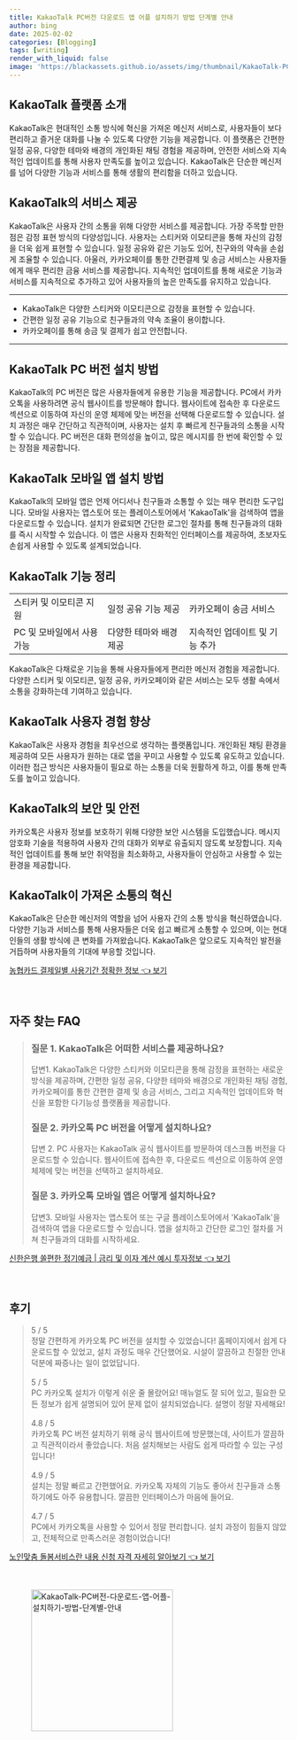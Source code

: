 ```yaml
---
title: KakaoTalk PC버전 다운로드 앱 어플 설치하기 방법 단계별 안내
author: bing
date: 2025-02-02
categories: [Blogging]
tags: [writing]
render_with_liquid: false
image: 'https://blackassets.github.io/assets/img/thumbnail/KakaoTalk-PC버전-다운로드-앱-어플-설치하기-방법-단계별-안내.webp'
---
```



<h2 id='KakaoTalk_플랫폼_소개'>KakaoTalk 플랫폼 소개</h2>

<p>KakaoTalk은 현대적인 소통 방식에 혁신을 가져온 메신저 서비스로, 사용자들이 보다 편리하고 즐거운 대화를 나눌 수 있도록 다양한 기능을 제공합니다. 이 플랫폼은 간편한 일정 공유, 다양한 테마와 배경의 개인화된 채팅 경험을 제공하며, 안전한 서비스와 지속적인 업데이트를 통해 사용자 만족도를 높이고 있습니다. KakaoTalk은 단순한 메신저를 넘어 다양한 기능과 서비스를 통해 생활의 편리함을 더하고 있습니다.</p>

<h2 id='KakaoTalk_서비스_제공'>KakaoTalk의 서비스 제공</h2>

<p>KakaoTalk은 사용자 간의 소통을 위해 다양한 서비스를 제공합니다. 가장 주목할 만한 점은 감정 표현 방식의 다양성입니다. 사용자는 스티커와 이모티콘을 통해 자신의 감정을 더욱 쉽게 표현할 수 있습니다. 일정 공유와 같은 기능도 있어, 친구와의 약속을 손쉽게 조율할 수 있습니다. 아울러, 카카오페이를 통한 간편결제 및 송금 서비스는 사용자들에게 매우 편리한 금융 서비스를 제공합니다. 지속적인 업데이트를 통해 새로운 기능과 서비스를 지속적으로 추가하고 있어 사용자들의 높은 만족도를 유지하고 있습니다.</p>

<hr />

<ul>
    <li>KakaoTalk은 다양한 스티커와 이모티콘으로 감정을 표현할 수 있습니다.</li>
    <li>간편한 일정 공유 기능으로 친구들과의 약속 조율이 용이합니다.</li>
    <li>카카오페이를 통해 송금 및 결제가 쉽고 안전합니다.</li>
</ul>

<hr />

<h2 id='KakaoTalk_PC_버전_설치'>KakaoTalk PC 버전 설치 방법</h2>

<p>KakaoTalk의 PC 버전은 많은 사용자들에게 유용한 기능을 제공합니다. PC에서 카카오톡을 사용하려면 공식 웹사이트를 방문해야 합니다. 웹사이트에 접속한 후 다운로드 섹션으로 이동하여 자신의 운영 체제에 맞는 버전을 선택해 다운로드할 수 있습니다. 설치 과정은 매우 간단하고 직관적이며, 사용자는 설치 후 빠르게 친구들과의 소통을 시작할 수 있습니다. PC 버전은 대화 편의성을 높이고, 많은 메시지를 한 번에 확인할 수 있는 장점을 제공합니다.</p>

<h2 id='KakaoTalk_모바일_앱_설치'>KakaoTalk 모바일 앱 설치 방법</h2>

<p>KakaoTalk의 모바일 앱은 언제 어디서나 친구들과 소통할 수 있는 매우 편리한 도구입니다. 모바일 사용자는 앱스토어 또는 플레이스토어에서 'KakaoTalk'을 검색하여 앱을 다운로드할 수 있습니다. 설치가 완료되면 간단한 로그인 절차를 통해 친구들과의 대화를 즉시 시작할 수 있습니다. 이 앱은 사용자 친화적인 인터페이스를 제공하여, 초보자도 손쉽게 사용할 수 있도록 설계되었습니다.</p>

<h2 id='KakaoTalk_기능_정리'>KakaoTalk 기능 정리</h2>

<table>
    <tr>
        <td>스티커 및 이모티콘 지원</td>
        <td>일정 공유 기능 제공</td>
        <td>카카오페이 송금 서비스</td>
    </tr>
    <tr>
        <td>PC 및 모바일에서 사용 가능</td>
        <td>다양한 테마와 배경 제공</td>
        <td>지속적인 업데이트 및 기능 추가</td>
    </tr>
</table>

<p>KakaoTalk은 다채로운 기능을 통해 사용자들에게 편리한 메신저 경험을 제공합니다. 다양한 스티커 및 이모티콘, 일정 공유, 카카오페이와 같은 서비스는 모두 생활 속에서 소통을 강화하는데 기여하고 있습니다.</p>

<h2 id='KakaoTalk_사용자_경험'>KakaoTalk 사용자 경험 향상</h2>

<p>KakaoTalk은 사용자 경험을 최우선으로 생각하는 플랫폼입니다. 개인화된 채팅 환경을 제공하여 모든 사용자가 원하는 대로 앱을 꾸미고 사용할 수 있도록 유도하고 있습니다. 이러한 접근 방식은 사용자들이 필요로 하는 소통을 더욱 원활하게 하고, 이를 통해 만족도를 높이고 있습니다.</p>

<h2 id='KakaoTalk_보안_및_안전'>KakaoTalk의 보안 및 안전</h2>

<p>카카오톡은 사용자 정보를 보호하기 위해 다양한 보안 시스템을 도입했습니다. 메시지 암호화 기술을 적용하여 사용자 간의 대화가 외부로 유출되지 않도록 보장합니다. 지속적인 업데이트를 통해 보안 취약점을 최소화하고, 사용자들이 안심하고 사용할 수 있는 환경을 제공합니다.</p>

<h2 id='KakaoTalk_소통_혁신'>KakaoTalk이 가져온 소통의 혁신</h2>

<p>KakaoTalk은 단순한 메신저의 역할을 넘어 사용자 간의 소통 방식을 혁신하였습니다. 다양한 기능과 서비스를 통해 사용자들은 더욱 쉽고 빠르게 소통할 수 있으며, 이는 현대인들의 생활 방식에 큰 변화를 가져왔습니다. KakaoTalk은 앞으로도 지속적인 발전을 거듭하며 사용자들의 기대에 부응할 것입니다.</p>


<p><a class="click-button" title="농협카드 결제일별 사용기간 정확한 정보" href="https://blackassets.github.io/posts/%EB%86%8D%ED%98%91%EC%B9%B4%EB%93%9C-%EA%B2%B0%EC%A0%9C%EC%9D%BC%EB%B3%84-%EC%82%AC%EC%9A%A9%EA%B8%B0%EA%B0%84-%EC%A0%95%ED%99%95%ED%95%9C-%EC%A0%95%EB%B3%B4/" rel="dofollow">농협카드 결제일별 사용기간 정확한 정보 👈 보기</a></p><br>
<h2 id='자주_찾는_FAQ'>자주 찾는 FAQ</h2>
<div itemscope="" itemtype="https://schema.org/FAQPage"> 
<blockquote> 
<div itemscope="" itemprop="mainEntity" itemtype="https://schema.org/Question"> 
<h3 itemprop="name">질문 1. KakaoTalk은 어떠한 서비스를 제공하나요?</h3> 
<div itemscope="" itemprop="acceptedAnswer" itemtype="https://schema.org/Answer"> 
<span itemprop="text"> 
<p>답변1. KakaoTalk은 다양한 스티커와 이모티콘을 통해 감정을 표현하는 새로운 방식을 제공하며, 간편한 일정 공유, 다양한 테마와 배경으로 개인화된 채팅 경험, 카카오페이를 통한 간편한 결제 및 송금 서비스, 그리고 지속적인 업데이트와 혁신을 포함한 다기능성 플랫폼을 제공합니다.</p> 
</span> 
</div> 
</div> 

<div itemscope="" itemprop="mainEntity" itemtype="https://schema.org/Question"> 
<h3 itemprop="name">질문 2. 카카오톡 PC 버전을 어떻게 설치하나요?</h3> 
<div itemscope="" itemprop="acceptedAnswer" itemtype="https://schema.org/Answer"> 
<span itemprop="text"> 
<p>답변 2. PC 사용자는 KakaoTalk 공식 웹사이트를 방문하여 데스크톱 버전을 다운로드할 수 있습니다. 웹사이트에 접속한 후, 다운로드 섹션으로 이동하여 운영 체제에 맞는 버전을 선택하고 설치하세요.</p> 
</span> 
</div> 
</div> 

<div itemscope="" itemprop="mainEntity" itemtype="https://schema.org/Question"> 
<h3 itemprop="name">질문 3. 카카오톡 모바일 앱은 어떻게 설치하나요?</h3> 
<div itemscope="" itemprop="acceptedAnswer" itemtype="https://schema.org/Answer"> 
<span itemprop="text"> 
<p>답변3. 모바일 사용자는 앱스토어 또는 구글 플레이스토어에서 'KakaoTalk'을 검색하여 앱을 다운로드할 수 있습니다. 앱을 설치하고 간단한 로그인 절차를 거쳐 친구들과의 대화를 시작하세요.</p> 
</span> 
</div> 
</div> 
</blockquote> 
</div>
<p><a class="click-button" title="신한은행 쏠편한 정기예금 | 금리 및 이자 계산 예시 투자정보" href="https://blackassets.github.io/posts/%EC%8B%A0%ED%95%9C%EC%9D%80%ED%96%89-%EC%8F%A0%ED%8E%B8%ED%95%9C-%EC%A0%95%EA%B8%B0%EC%98%88%EA%B8%88-%EA%B8%88%EB%A6%AC-%EB%B0%8F-%EC%9D%B4%EC%9E%90-%EA%B3%84%EC%82%B0-%EC%98%88%EC%8B%9C-%ED%88%AC%EC%9E%90%EC%A0%95%EB%B3%B4/" rel="dofollow">신한은행 쏠편한 정기예금 | 금리 및 이자 계산 예시 투자정보 👈 보기</a></p><br>
<h2 id='후기'>후기</h2>
<div itemscope itemtype="https://schema.org/Product">
  <blockquote>
  <div itemprop="review" itemscope itemtype="https://schema.org/Review">
      <div itemprop="reviewRating" itemscope itemtype="https://schema.org/Rating"> <span itemprop="ratingValue">5</span> / <span itemprop="bestRating">5</span> </div>
      <span itemprop="reviewBody">정말 간편하게 카카오톡 PC 버전을 설치할 수 있었습니다! 홈페이지에서 쉽게 다운로드할 수 있었고, 설치 과정도 매우 간단했어요. 시설이 깔끔하고 친절한 안내 덕분에 짜증나는 일이 없었답니다.</span>
  </div>
  <br>
  <div itemprop="review" itemscope itemtype="https://schema.org/Review">
      <div itemprop="reviewRating" itemscope itemtype="https://schema.org/Rating"> <span itemprop="ratingValue">5</span> / <span itemprop="bestRating">5</span> </div>
      <span itemprop="reviewBody">PC 카카오톡 설치가 이렇게 쉬운 줄 몰랐어요! 매뉴얼도 잘 되어 있고, 필요한 모든 정보가 쉽게 설명되어 있어 문제 없이 설치되었습니다. 설명이 정말 자세해요!</span>
  </div>
  <br>
  <div itemprop="review" itemscope itemtype="https://schema.org/Review">
      <div itemprop="reviewRating" itemscope itemtype="https://schema.org/Rating"> <span itemprop="ratingValue">4.8</span> / <span itemprop="bestRating">5</span> </div>
      <span itemprop="reviewBody">카카오톡 PC 버전 설치하기 위해 공식 웹사이트에 방문했는데, 사이트가 깔끔하고 직관적이라서 좋았습니다. 처음 설치해보는 사람도 쉽게 따라할 수 있는 구성입니다!</span>
  </div>
  <br>
  <div itemprop="review" itemscope itemtype="https://schema.org/Review">
      <div itemprop="reviewRating" itemscope itemtype="https://schema.org/Rating"> <span itemprop="ratingValue">4.9</span> / <span itemprop="bestRating">5</span> </div>
      <span itemprop="reviewBody">설치는 정말 빠르고 간편했어요. 카카오톡 자체의 기능도 좋아서 친구들과 소통하기에도 아주 유용합니다. 깔끔한 인터페이스가 마음에 들어요.</span>
  </div>
  <br>
  <div itemprop="review" itemscope itemtype="https://schema.org/Review">
      <div itemprop="reviewRating" itemscope itemtype="https://schema.org/Rating"> <span itemprop="ratingValue">4.7</span> / <span itemprop="bestRating">5</span> </div>
      <span itemprop="reviewBody">PC에서 카카오톡을 사용할 수 있어서 정말 편리합니다. 설치 과정이 힘들지 않았고, 전체적으로 만족스러운 경험이었습니다!</span>
  </div>
  </blockquote>
</div>
<p><a class="click-button" title="노인맞춤 돌봄서비스란 내용 신청 자격 자세히 알아보기" href="https://blackassets.github.io/posts/%EB%85%B8%EC%9D%B8%EB%A7%9E%EC%B6%A4-%EB%8F%8C%EB%B4%84%EC%84%9C%EB%B9%84%EC%8A%A4%EB%9E%80-%EB%82%B4%EC%9A%A9-%EC%8B%A0%EC%B2%AD-%EC%9E%90%EA%B2%A9-%EC%9E%90%EC%84%B8%ED%9E%88-%EC%95%8C%EC%95%84%EB%B3%B4%EA%B8%B0/" rel="dofollow">노인맞춤 돌봄서비스란 내용 신청 자격 자세히 알아보기 👈 보기</a></p><br>
<figure class="image"><img src="https://blackassets.github.io/assets/img/thumbnail/KakaoTalk-PC버전-다운로드-앱-어플-설치하기-방법-단계별-안내.webp" alt="KakaoTalk-PC버전-다운로드-앱-어플-설치하기-방법-단계별-안내" width="256" height="256"></figure>